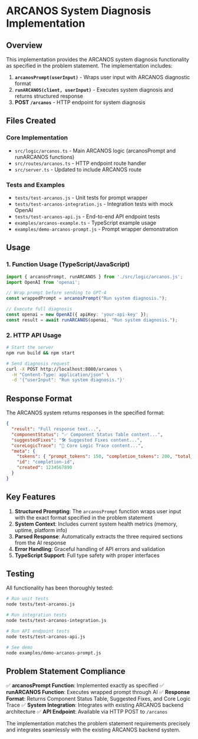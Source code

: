 # ARCANOS System Diagnosis Implementation

## Overview

This implementation provides the ARCANOS system diagnosis functionality as specified in the problem statement. The implementation includes:

1. **`arcanosPrompt(userInput)`** - Wraps user input with ARCANOS diagnostic format
2. **`runARCANOS(client, userInput)`** - Executes system diagnosis and returns structured response
3. **POST `/arcanos`** - HTTP endpoint for system diagnosis

## Files Created

### Core Implementation
- `src/logic/arcanos.ts` - Main ARCANOS logic (arcanosPrompt and runARCANOS functions)
- `src/routes/arcanos.ts` - HTTP endpoint route handler
- `src/server.ts` - Updated to include ARCANOS route

### Tests and Examples
- `tests/test-arcanos.js` - Unit tests for prompt wrapper
- `tests/test-arcanos-integration.js` - Integration tests with mock OpenAI
- `tests/test-arcanos-api.js` - End-to-end API endpoint tests
- `examples/arcanos-example.ts` - TypeScript example usage
- `examples/demo-arcanos-prompt.js` - Prompt wrapper demonstration

## Usage

### 1. Function Usage (TypeScript/JavaScript)

```typescript
import { arcanosPrompt, runARCANOS } from './src/logic/arcanos.js';
import OpenAI from 'openai';

// Wrap prompt before sending to GPT-4
const wrappedPrompt = arcanosPrompt("Run system diagnosis.");

// Execute full diagnosis
const openai = new OpenAI({ apiKey: 'your-api-key' });
const result = await runARCANOS(openai, "Run system diagnosis.");
```

### 2. HTTP API Usage

```bash
# Start the server
npm run build && npm start

# Send diagnosis request
curl -X POST http://localhost:8080/arcanos \
  -H "Content-Type: application/json" \
  -d '{"userInput": "Run system diagnosis."}'
```

## Response Format

The ARCANOS system returns responses in the specified format:

```json
{
  "result": "Full response text...",
  "componentStatus": "✅ Component Status Table content...",
  "suggestedFixes": "🛠 Suggested Fixes content...", 
  "coreLogicTrace": "🧠 Core Logic Trace content...",
  "meta": {
    "tokens": { "prompt_tokens": 150, "completion_tokens": 200, "total_tokens": 350 },
    "id": "completion-id",
    "created": 1234567890
  }
}
```

## Key Features

1. **Structured Prompting**: The `arcanosPrompt` function wraps user input with the exact format specified in the problem statement
2. **System Context**: Includes current system health metrics (memory, uptime, platform info)
3. **Parsed Response**: Automatically extracts the three required sections from the AI response
4. **Error Handling**: Graceful handling of API errors and validation
5. **TypeScript Support**: Full type safety with proper interfaces

## Testing

All functionality has been thoroughly tested:

```bash
# Run unit tests
node tests/test-arcanos.js

# Run integration tests
node tests/test-arcanos-integration.js

# Run API endpoint tests
node tests/test-arcanos-api.js

# See demo
node examples/demo-arcanos-prompt.js
```

## Problem Statement Compliance

✅ **arcanosPrompt Function**: Implemented exactly as specified
✅ **runARCANOS Function**: Executes wrapped prompt through AI
✅ **Response Format**: Returns Component Status Table, Suggested Fixes, and Core Logic Trace
✅ **System Integration**: Integrates with existing ARCANOS backend architecture
✅ **API Endpoint**: Available via HTTP POST to `/arcanos`

The implementation matches the problem statement requirements precisely and integrates seamlessly with the existing ARCANOS backend system.